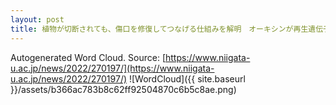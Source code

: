 ```yaml
---
layout: post
title: 植物が切断されても、傷口を修復してつなげる仕組みを解明　オーキシンが再生遺伝子を活性化して細胞塊形成　接ぎ木など園芸や食料増産に期待
---
```

Autogenerated Word Cloud.
Source\: [https://www.niigata-u.ac.jp/news/2022/270197/](https://www.niigata-u.ac.jp/news/2022/270197/)
![WordCloud]({{ site.baseurl }}/assets/b366ac783b8c62ff92504870c6b5c8ae.png)